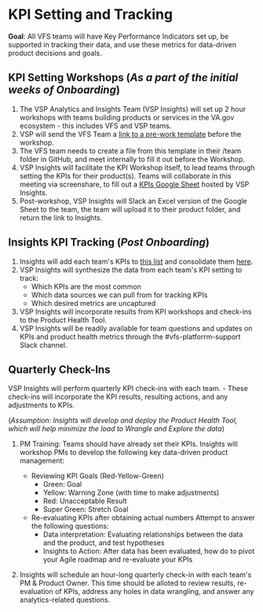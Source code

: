 # KPI Setting and Tracking

**Goal**: All VFS teams will have Key Performance Indicators set up, be supported in tracking their data, and use these metrics for data-driven product decisions and goals. 

## KPI Setting Workshops (_As a part of the initial weeks of Onboarding_)
1. The VSP Analytics and Insights Team (VSP Insights) will set up 2 hour workshops with teams building products or services in the VA.gov ecosystem - this includes VFS and VSP teams.
2. VSP will send the VFS Team a [link to a pre-work template](https://github.com/department-of-veterans-affairs/va.gov-team/blob/master/platform/analytics/kpi-setting-pre-workshop-template.md) before the workshop.
3. The VFS team needs to create a file from this template in their /team folder in GitHub, and meet internally to fill it out before the Workshop.
4. VSP Insights will facilitate the KPI Workshop itself, to lead teams through setting the KPIs for their product(s). Teams will collaborate in this meeting via screenshare, to fill out a [KPIs Google Sheet](https://docs.google.com/spreadsheets/d/1LGN2TKNwmobdl4yhxjyd_bua22KUkW3K56RU7yHMNrk/edit#gid=1554481611) hosted by VSP Insights.
5. Post-workshop, VSP Insights will Slack an Excel version of the Google Sheet to the team, the team will upload it to their product folder, and return the link to Insights. 

## Insights KPI Tracking (_Post Onboarding_)

1. Insights will add each team's KPIs to [this list](https://github.com/department-of-veterans-affairs/va.gov-team/blob/master/teams/vsp/teams/insights-analytics/kpi-tracking/kpi-list.md) and consolidate them [here](https://docs.google.com/spreadsheets/d/1No7cWp3LgD69dQWgA5bdgo0zx5d-1m-4HW-ZLnasSDM/edit#gid=0).
2. VSP Insights will synthesize the data from each team's KPI setting to track:
    - Which KPIs are the most common
    - Which data sources we can pull from for tracking KPIs
    - Which desired metrics are uncaptured
3. VSP Insights will incorporate results from KPI workshops and check-ins to the Product Health Tool.
5. VSP Insights will be readily available for team questions and updates on KPIs and product health metrics through the #vfs-platforrm-support Slack channel.

## Quarterly Check-Ins

VSP Insights will perform quarterly KPI check-ins with each team. 
    - These check-ins will incorporate the KPI results, resulting actions, and any adjustments to KPIs.
    
(_Assumption: Insights will develop and deploy the Product Health Tool, which will help minimize the load to Wrangle and Explore the data_)

1. PM Training: Teams should have already set their KPIs. Insights will workshop PMs to develop the following key data-driven product management:
    - Reviewing KPI Goals (Red-Yellow-Green)
        - Green: Goal
        - Yellow: Warning Zone (with time to make adjustments)
        - Red: Unacceptable Result
        - Super Green: Stretch Goal
    - Re-evaluating KPIs after obtaining actual numbers
        Attempt to answer the following questions:
        - Data interpretation: Evaluating relationships between the data and the product, and test hypotheses
        - Insights to Action: After data has been evaluated, how do to pivot your Agile roadmap and re-evaluate your KPIs
        
 2. Insights will schedule an hour-long quarterly check-in with each team's PM & Product Owner. This time should be alloted to review results, re-evaluation of KPIs, address any holes in data wrangling, and answer any analytics-related questions.
